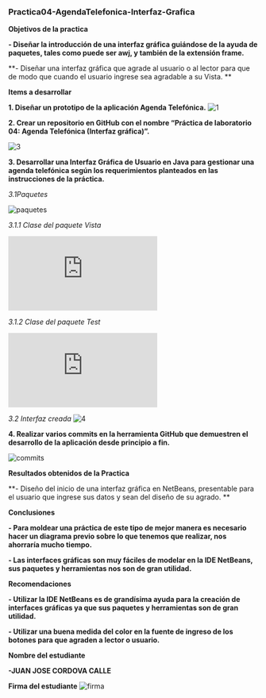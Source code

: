 ### Practica04-AgendaTelefonica-Interfaz-Grafica

**Objetivos de la practica**

**-  Diseñar la introducción de una interfaz gráfica guiándose de la ayuda de paquetes, tales como puede ser awj, y también de la extensión frame.**

**-  Diseñar una interfaz gráfica que agrade al usuario o al lector para que de modo que cuando el usuario ingrese sea agradable a su Vista. **

**Items a desarrollar**

**1.	Diseñar un prototipo de la aplicación Agenda Telefónica.**
![1](https://user-images.githubusercontent.com/65028186/82997080-86fb1200-9fcb-11ea-81df-51f357cf3a51.jpeg)

**2.	Crear un repositorio en GitHub con el nombre “Práctica de laboratorio 04: Agenda Telefónica (Interfaz gráfica)”.**

![3](https://user-images.githubusercontent.com/65028186/82997082-8793a880-9fcb-11ea-8843-55f894027e26.jpg)

**3.	Desarrollar una Interfaz Gráfica de Usuario en Java para gestionar una agenda telefónica según los requerimientos planteados en las instrucciones de la práctica.**

*3.1Paquetes*

 ![paquetes](https://github.com/juancvxpro/Practica04AgendaTelefonica-InterfazGrafica-/tree/master/src/ec/edu/ups)

*3.1.1 Clase del paquete Vista*

![VistaAgenda](https://github.com/juancvxpro/Practica04AgendaTelefonicaInterfazGrafica-/blob/master/src/ec/edu/ups/vista/VentanaAgenda.java)


*3.1.2 Clase del paquete Test*

![VistaUsuario](https://github.com/juancvxpro/Practica04AgendaTelefonicaInterfazGrafica-/blob/master/src/ec/edu/ups/test/VentanaUsuario.java)

*3.2 Interfaz creada*
![4](https://user-images.githubusercontent.com/65028186/82997075-85c9e500-9fcb-11ea-9a62-9b6e4be101f3.jpg)


**4.	Realizar varios commits en la herramienta GitHub que demuestren el desarrollo de la aplicación desde principio a fin.**


![commits](https://user-images.githubusercontent.com/65028186/82997077-86627b80-9fcb-11ea-8376-2134ea591021.jpg)

**Resultados obtenidos de la Practica**

**- Diseño del inicio de una interfaz gráfica en NetBeans, presentable para el usuario que ingrese sus datos y sean del diseño de su agrado. **

**Conclusiones**

**-  Para moldear una práctica de este tipo de mejor manera es necesario hacer un diagrama previo sobre lo que tenemos que realizar, nos ahorraría mucho tiempo.**

**-  Las interfaces gráficas son muy fáciles de modelar en la IDE NetBeans, sus paquetes y herramientas nos son de gran utilidad.**


**Recomendaciones**


**-   Utilizar la IDE NetBeans es de grandísima ayuda para la creación de interfaces gráficas ya que sus paquetes y herramientas son de gran utilidad.**

**-   Utilizar una buena medida del color en la fuente de ingreso de los botones para que agraden a lector o usuario.**


**Nombre del estudiante**

**-JUAN JOSE CORDOVA CALLE**

**Firma del estudiante**
![firma](https://user-images.githubusercontent.com/65028186/82997078-86627b80-9fcb-11ea-9d83-b40f7b4e55d8.jpg)
